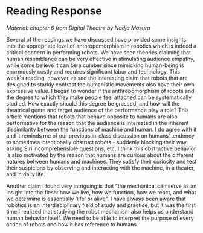 **Reading Response**
===================
*Material: chapter 6 from Digital Theatre by Nadja Masura*


Several of the readings we have discussed have provided some insights into the appropriate level of anthropomorphism in robotics which is indeed a critical concern in performing robots. We have seen theories claiming that human resemblance can be very effective in stimulating audience empathy, while some believe it can be a cumber since mimicking human-being is enormously costly and requires significant labor and technology. This week's reading, however, raised the interesting claim that robots that are designed to starkly contrast the humanistic movements also have their own expressive value. I began to wonder if the anthropomorphism of robots and the degree to which they make people feel attached can be systematically studied. How exactly should this degree be grasped, and how will the theatrical genre and target audience of the performance play a role? This article mentions that robots that behave opposite to humans are also performative for the reason that the audience is interested in the inherent dissimilarity between the functions of machine and human. I do agree with it and it reminds me of our previous in-class discussion on humans‘ tendency to sometimes intentionally obstruct robots - suddenly blocking their way, asking Siri incomprehensible questions, etc. I think this obstructive behavior is also motivated by the reason that humans are curious about the different natures between humans and machines. They satisfy their curiosity and test their suspicions by observing and interacting with the machine, in a theater, and in daily life.

Another claim I found very intriguing is that "the mechanical can serve as an insight into the flesh: how we live, how we function, how we react, and what we determine is essentially 'life' or alive". I have always been aware that robotics is an interdisciplinary field of study and practice, but it was the first time I realized that studying the robot mechanism also helps us understand human behavior itself. We need to be able to interpret the purpose of every action of robots and how it has reference to humans.
